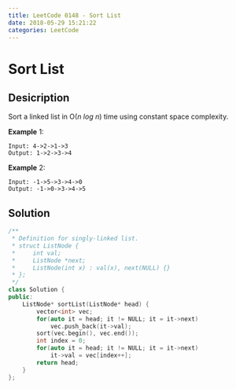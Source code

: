 ```yaml
---
title: LeetCode 0148 - Sort List
date: 2018-05-29 15:21:22
categories: LeetCode
---
```

# Sort List

<!--more-->

## Desicription

Sort a linked list in O(*n log n*) time using constant space complexity.

**Example** 1:

```
Input: 4->2->1->3
Output: 1->2->3->4
```

**Example** 2:

```
Input: -1->5->3->4->0
Output: -1->0->3->4->5
```

## Solution

```cpp
/**
 * Definition for singly-linked list.
 * struct ListNode {
 *     int val;
 *     ListNode *next;
 *     ListNode(int x) : val(x), next(NULL) {}
 * };
 */
class Solution {
public:
    ListNode* sortList(ListNode* head) {
        vector<int> vec;
        for(auto it = head; it != NULL; it = it->next)
            vec.push_back(it->val);    
        sort(vec.begin(), vec.end());
        int index = 0;
        for(auto it = head; it != NULL; it = it->next) 
            it->val = vec[index++];
        return head;
    }
};
```